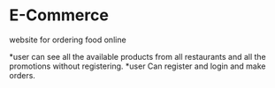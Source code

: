 # E-Commerce
website for ordering food online

*user can see all the available products from all restaurants and all the promotions without registering.
*user Can register and login and make orders.


